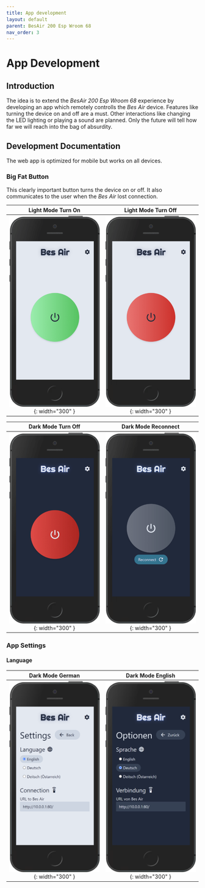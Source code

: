 ```yaml
---
title: App development
layout: default
parent: BesAir 200 Esp Wroom 68
nav_order: 3
---
```


# App Development

## Introduction
The idea is to extend the *BesAir 200 Esp Wroom 68* experience by developing an app which remotely controlls the *Bes Air* device. Features like turning the device on and off are a must. Other interactions like changing the LED lighting or playing a sound are planned. Only the future will tell how far we will reach into the bag of absurdity.

## Development Documentation

The web app is optimized for mobile but works on all devices.

### Big Fat Button

This clearly important button turns the device on or off. It also communicates to the user when the *Bes Air* lost connection.


Light Mode Turn On  |  Light Mode Turn Off
:------------------:|:-------------------------:
![On_Light](assets/app-screenshots/home/On_Light.png){: width="300" } | ![Off_Light](assets/app-screenshots/home/Off_Light.png){: width="300" }

Dark Mode Turn Off  |  Dark Mode Reconnect
:------------------:|:-------------------------:
![Home_Off_Dark_iPhone](assets/app-screenshots/home/Off_Dark.png){: width="300" } | ![Reconnect_Dark](assets/app-screenshots/home/Reconnect_Dark.png){: width="300" }

### App Settings

#### Language

Dark Mode German    |  Dark Mode English
:------------------:|:-------------------------:
![en-GB_Light](assets/app-screenshots/settings/en-GB_Light.png){: width="300" } | ![de-DE_Dark](assets/app-screenshots/settings/de-DE_Dark.png){: width="300" }
